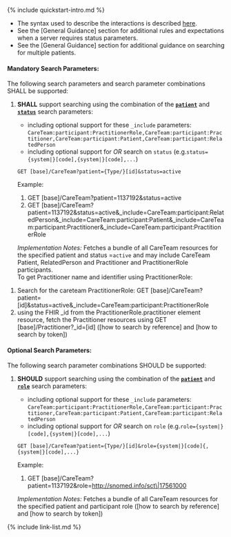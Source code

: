 {% include quickstart-intro.md %}

- The syntax used to describe the interactions is described [here](general-guidance.html#search-syntax).
- See the [General Guidance] section for additional rules and expectations when a server requires status parameters.
- See the [General Guidance] section for additional guidance on searching for multiple patients.

#### Mandatory Search Parameters:

The following search parameters and search parameter combinations SHALL be supported:

1. **SHALL** support searching using the combination of the **[`patient`](SearchParameter-us-core-careteam-patient.html)** and **[`status`](SearchParameter-us-core-careteam-status.html)** search parameters:
    - including optional support for these `_include` parameters: `CareTeam:participant:PractitionerRole,CareTeam:participant:Practitioner,CareTeam:participant:Patient,CareTeam:participant:RelatedPerson`
    - including optional support for *OR* search on `status` (e.g.`status={system|}[code],{system|}[code],...`)

    `GET [base]/CareTeam?patient={Type/}[id]&status=active`

    Example:

      1. GET [base]/CareTeam?patient=1137192&amp;status=active
      1. GET [base]/CareTeam?patient=1137192&amp;status=active&amp;_include=CareTeam:participant:RelatedPerson&amp;_include=CareTeam:participant:Patient&amp;_include=CareTeam:participant:Practitioner&amp;_include=CareTeam:participant:PractitionerRole

    *Implementation Notes:* Fetches a bundle of all CareTeam resources for the specified patient and status =`active` and may include CareTeam Patient, RelatedPerson and Practitioner and PractitionerRole participants.  
To get Practitioner name and identifier using PractitionerRole:  
1) Search for the careteam PractitionerRole: GET [base]/CareTeam?patient=[id]&amp;status=active&amp;_include=CareTeam:participant:PractitionerRole
2) using the FHIR _id from the PractitionerRole.practitioner element resource,  fetch the Practitioner resources using  GET [base]/Practitioner?_id=[id] ([how to search by reference] and [how to search by token])


#### Optional Search Parameters:

The following search parameter combinations SHOULD be supported:

1. **SHOULD** support searching using the combination of the **[`patient`](SearchParameter-us-core-careteam-patient.html)** and **[`role`](SearchParameter-us-core-careteam-role.html)** search parameters:
    - including optional support for these `_include` parameters: `CareTeam:participant:PractitionerRole,CareTeam:participant:Practitioner,CareTeam:participant:Patient,CareTeam:participant:RelatedPerson`
    - including optional support for *OR* search on `role` (e.g.`role={system|}[code],{system|}[code],...`)

    `GET [base]/CareTeam?patient={Type/}[id]&role={system|}[code]{,{system|}[code],...}`

    Example:

      1. GET [base]/CareTeam?patient=1137192&amp;role=http://snomed.info/sct\|17561000

    *Implementation Notes:* Fetches a bundle of all CareTeam resources for the specified patient and participant role ([how to search by reference] and [how to search by token])



{% include link-list.md %}
